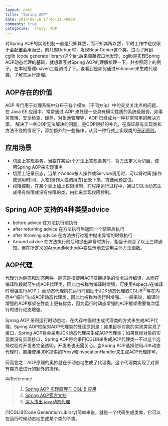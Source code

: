 ```yaml
---
layout: post
title: "Spring AOP"
date: 2014-08-16 17:46:32 +0800
comments: true
categories:  study, AOP 
---
```


对Spring AOP的实现机制一直是只知其然，而不知其所以然，平时工作中也仅限于会配置会用而已。前几周Debug时，发现BeanCopier这个类，进而了解到
cglib (code generate library)这个jar,后来顺藤摸瓜地发现，cglib是实现Spring AOP动态代理的基础，就想着写对Spring AOP的理解梳理一下，并参照网上的例子，在本地搭建maven工程调试了下。查看到是如何通过Enhancer来生成代理类，了解其运行原理。

## AOP存在的价值
AOP 专门用于处理系统中分布于各个模块（不同方法）中的交叉关注点的问题，在 Java EE 应用中，常常通过 AOP 来处理一些具有横切性质的系统级服务，如事务管理、安全检查、缓存、对象池管理等，AOP 已经成为一种非常常用的解决方案。
解决了一些OOP无法解决的问题。是OOP很好的补充，在保证原有实现类和方法不变的情况下，添加额外的一些操作，从另一种行式上实现类的[开闭原则](http://zh.wikipedia.org/wiki/开闭原则)。

## 应用场景
* 切面上实现事务，当要在某些/个方法上实现事务时，将方法定义为切面，使用Spring AOP来实现事务
* 切面上记录日志，当某个Action被人操作或Service调用时，可以将时间(操作或调用时间)、人物(操作人或调用方)记录下来，方便问题定位。
* 权限控制，在某个类上加上权限控制，在程序运行过程中，通过CGLib动态生成带有权限或没有权限的类，由此来实现权限控制。


## Spring AOP 支持的4种类型advice
* before advice 在方法执行前执行
* after returning advice 在方法执行后返回一个结果后执行
* after throwing advice 在方法执行过程中抛出异常的时候执行
* Around advice 在方法执行前后和抛出异常时执行，相当于综合了以上三种通知。但在所定义的AroundMethod中要显示地去调用主体方法函数。


## AOP代理
代理分为静态和动态两种。静态是指使用AOP框架提供的命令进行编译，从而在编译阶段就可生成AOP代理类，因此也被称为编译时增强，可使用AspectJ在编译时增强进行AOP；
而动态代理则在运行时借助于JDK动态代理或CGLIB<sup>[1]</sup>等在内存中“临时”生成AOP动态代理类，因此也被称为运行时增强。
一般来说，编译时增强的AOP框架在性能上更有优势，因为运行时动态增强的AOP框架需要每次运行时进行动态增强。

Spring AOP 采用运行时动态地、在内存中临时生成代理类的方式来生成AOP代理。Spring AOP框架对AOP代理类的处理原则是：如果目标对象的实现类实现了接口，Spring AOP将会采用JDK动态代理来生成AOP代理类；如果目标对象的实现类没有实现接口，Spring AOP将会采用CGLIB来生成AOP代理类--不过这个选择过程对开发者完全透明，开发者也无需关心。当Spring AOP选择使用JDK动态代理时，直接使用JDK提供的Proxy和InvocationHandler来生成AOP代理即可。

简而言之：AOP原理的奥妙就在于动态地生成了代理类，这个代理类实现了对原有类方法进行的额外的操作。


##Reference 
> 1. [Spring AOP 实现原理与 CGLIB 应用](http://www.ibm.com/developerworks/cn/java/j-lo-springaopcglib/#icomments)
> 2. [Spring AOP官方文档](http://docs.spring.io/spring/docs/2.5.4/reference/aop.html) 
> 3. [深入浅出 java动态代理](http://blog.csdn.net/cjl5678/article/details/10586645)


[1]CGLIB(Code Generation Library)简单来说，就是一个代码生成类库，它可以在运行时候动态地生成某个类的子类。